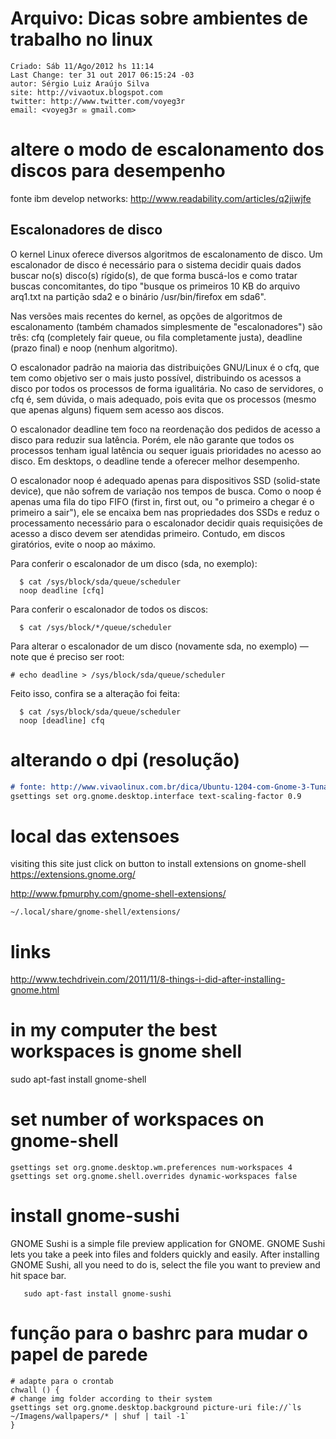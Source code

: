 # Arquivo: Dicas sobre ambientes de trabalho no linux

```
Criado: Sáb 11/Ago/2012 hs 11:14
Last Change: ter 31 out 2017 06:15:24 -03
autor: Sérgio Luiz Araújo Silva
site: http://vivaotux.blogspot.com
twitter: http://www.twitter.com/voyeg3r
email: <voyeg3r ✉ gmail.com>
```

# altere o modo de escalonamento dos discos para desempenho

fonte ibm develop networks: http://www.readability.com/articles/q2jiwjfe

## Escalonadores de disco

O kernel Linux oferece diversos algoritmos de escalonamento de disco. Um
escalonador de disco é necessário para o sistema decidir quais dados buscar
no(s) disco(s) rígido(s), de que forma buscá-los e como tratar buscas
concomitantes, do tipo "busque os primeiros 10 KB do arquivo arq1.txt na
partição sda2 e o binário /usr/bin/firefox em sda6".

Nas versões mais recentes do kernel, as opções de algoritmos de escalonamento
(também chamados simplesmente de "escalonadores") são três: cfq (completely
fair queue, ou fila completamente justa), deadline (prazo final) e noop (nenhum
algoritmo).

O escalonador padrão na maioria das distribuições GNU/Linux é o cfq, que tem
como objetivo ser o mais justo possível, distribuindo os acessos a disco por
todos os processos de forma igualitária. No caso de servidores, o cfq é, sem
dúvida, o mais adequado, pois evita que os processos (mesmo que apenas alguns)
fiquem sem acesso aos discos.

O escalonador deadline tem foco na reordenação dos pedidos de acesso a disco
para reduzir sua latência. Porém, ele não garante que todos os processos tenham
igual latência ou sequer iguais prioridades no acesso ao disco. Em desktops,
o deadline tende a oferecer melhor desempenho.

O escalonador noop é adequado apenas para dispositivos SSD (solid-state
device), que não sofrem de variação nos tempos de busca. Como o noop é apenas
uma fila do tipo FIFO (first in, first out, ou "o primeiro a chegar
é o primeiro a sair"), ele se encaixa bem nas propriedades dos SSDs e reduz
o processamento necessário para o escalonador decidir quais requisições de
acesso a disco devem ser atendidas primeiro. Contudo, em discos giratórios,
evite o noop ao máximo.

Para conferir o escalonador de um disco (sda, no exemplo):

      $ cat /sys/block/sda/queue/scheduler
      noop deadline [cfq]

Para conferir o escalonador de todos os discos:

      $ cat /sys/block/*/queue/scheduler

Para alterar o escalonador de um disco (novamente sda, no exemplo) — note que
é preciso ser root:

    # echo deadline > /sys/block/sda/queue/scheduler

Feito isso, confira se a alteração foi feita:

      $ cat /sys/block/sda/queue/scheduler
      noop [deadline] cfq


# alterando o dpi (resolução)
``` markdown
# fonte: http://www.vivaolinux.com.br/dica/Ubuntu-1204-com-Gnome-3-Tunando-a-Aparencia-com-Temas-e-Ferramentas/
gsettings set org.gnome.desktop.interface text-scaling-factor 0.9
```

# local das extensoes
visiting this site just click on button to install extensions
on gnome-shell
https://extensions.gnome.org/

http://www.fpmurphy.com/gnome-shell-extensions/

    ~/.local/share/gnome-shell/extensions/

# links
http://www.techdrivein.com/2011/11/8-things-i-did-after-installing-gnome.html

# in my computer the best workspaces is gnome shell

   sudo apt-fast install gnome-shell

# set number of workspaces on gnome-shell

    gsettings set org.gnome.desktop.wm.preferences num-workspaces 4
    gsettings set org.gnome.shell.overrides dynamic-workspaces false

# install gnome-sushi

GNOME Sushi is a simple file preview application for GNOME. GNOME Sushi lets
you take a peek into files and folders quickly and easily. After installing
GNOME Sushi, all you need to do is, select the file you want to preview and hit
space bar.

       sudo apt-fast install gnome-sushi


# função para o bashrc para mudar o papel de parede
    # adapte para o crontab
    chwall () {
    # change img folder according to their system
    gsettings set org.gnome.desktop.background picture-uri file://`ls ~/Imagens/wallpapers/* | shuf | tail -1`
    }
